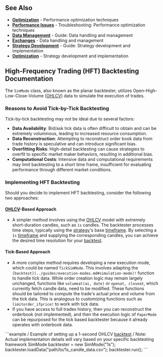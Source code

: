 ## See Also

- **[Optimization](../optimization.md)** - Performance optimization techniques
- **[Performance Issues](../troubleshooting/performance-issues.md)** - Troubleshooting: Performance optimization techniques
- **[Data Management](../guides/data-management.md)** - Guide: Data handling and management
- **[Exchanges](../exchanges.md)** - Data handling and management
- **[Strategy Development](../guides/strategy-development.md)** - Guide: Strategy development and implementation
- **[Optimization](../optimization.md)** - Strategy development and implementation

## High-Frequency Trading (HFT) Backtesting Documentation

The `SimMode` class, also known as the planar backtester, utilizes Open-High-Low-Close-Volume ([OHLCV](../guides/data-management.md#ohlcv-data)) data to simulate the execution of trades.

### Reasons to Avoid Tick-by-Tick Backtesting
Tick-by-tick backtesting may not be ideal due to several factors:
- **Data Availability**: Bid/ask tick data is often difficult to obtain and can be extremely voluminous, leading to increased resource consumption.
- **Data Reconstruction**: Attempting to reconstruct order book data from trade history is speculative and can introduce significant bias.
- **Overfitting Risks**: High-detail backtesting can cause strategies to overfit to specific market maker behaviors, resulting in additional bias.
- **Computational Costs**: Intensive data and computational requirements may limit backtesting to a short time frame, insufficient for evaluating performance through different market conditions.

### Implementing HFT Backtesting
Should you decide to implement HFT backtesting, consider the following two approaches:

#### [OHLCV](../guides/data-management.md#ohlcv-data)-Based Approach
- A simpler method involves using the [OHLCV](../guides/data-management.md#ohlcv-data) model with extremely short-duration candles, such as `1s` candles. The backtester processes time steps, typically using the [strategy](../guides/strategy-development.md)'s base [timeframe](../guides/data-management.md#timeframes). By selecting a `1s` [timeframe](../guides/data-management.md#timeframes) and supplying the corresponding candles, you can achieve the desired time resolution for your [backtest](../guides/execution-modes.md#simulation-mode).

#### Tick-Based Approach
- A more complex method requires developing a new execution mode, which could be named `TickSimMode`. This involves adapting the `[backtest](../guides/execution-modes.md#simulation-mode)!` function to handle tick data. While order creation logic may remain largely unchanged, functions like `volumeat(ai, date)` or `openat, closeat`, which currently fetch candle data, need to be modified. These functions should be tailored to compute the trade's actual price and volume from the tick data. This is analogous to customizing functions such as `limitorder_ifprice!` to work with tick data.
- If you have access to full trades history, then you can reconstruct the orderbook (not implemented), and then the execution logic of `PaperMode` can be repurposed for the tick based backtester because it already operates with orderbook data.

\```example
/ Example of setting up a 1-second OHLCV [backtest](../guides/execution-modes.md#simulation-mode)
/ Note: Actual implementation details will vary based on your specific backtesting framework
SimMode backtester = new SimMode("1s");
backtester.loadData("path/to/1s_candle_data.csv");
backtester.run();
\```
